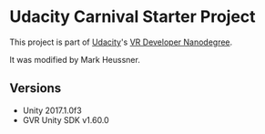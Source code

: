 # Udacity Carnival Starter Project

This project is part of [Udacity](https://www.udacity.com "Udacity - Be in demand")'s [VR Developer Nanodegree](https://www.udacity.com/course/vr-developer-nanodegree--nd017).

It was modified by Mark Heussner.

## Versions
- Unity 2017.1.0f3
- GVR Unity SDK v1.60.0
